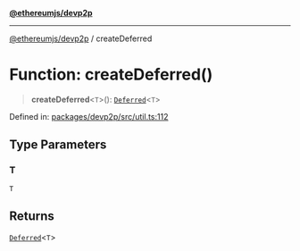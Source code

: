 [**@ethereumjs/devp2p**](../README.md)

***

[@ethereumjs/devp2p](../README.md) / createDeferred

# Function: createDeferred()

> **createDeferred**\<`T`\>(): [`Deferred`](../classes/Deferred.md)\<`T`\>

Defined in: [packages/devp2p/src/util.ts:112](https://github.com/ethereumjs/ethereumjs-monorepo/blob/master/packages/devp2p/src/util.ts#L112)

## Type Parameters

### T

`T`

## Returns

[`Deferred`](../classes/Deferred.md)\<`T`\>
